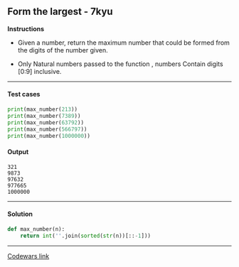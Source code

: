 ## Form the largest - 7kyu

**Instructions**

- Given a number, return the maximum number that could be formed from the digits of the number given.

- Only Natural numbers passed to the function , numbers Contain digits [0:9] inclusive.

---

#### Test cases

```python
print(max_number(213))
print(max_number(7389))
print(max_number(63792))
print(max_number(566797))
print(max_number(1000000))
```

#### Output 
```
321
9873
97632
977665
1000000
```

---

#### Solution

```python
def max_number(n):
    return int(''.join(sorted(str(n))[::-1]))
```

---

[Codewars link](https://www.codewars.com/kata/5a4ea304b3bfa89a9900008e)
